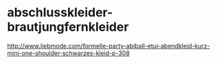 abschlusskleider-brautjungfernkleider
=====================================

http://www.liebmode.com/formelle-party-abiball-etui-abendkleid-kurz-mini-one-shoulder-schwarzes-kleid-p-308
